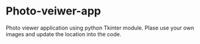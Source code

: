 # Photo-veiwer-app
Photo viewer application using python Tkinter module.
Plase use your own images and update the location into the code.
